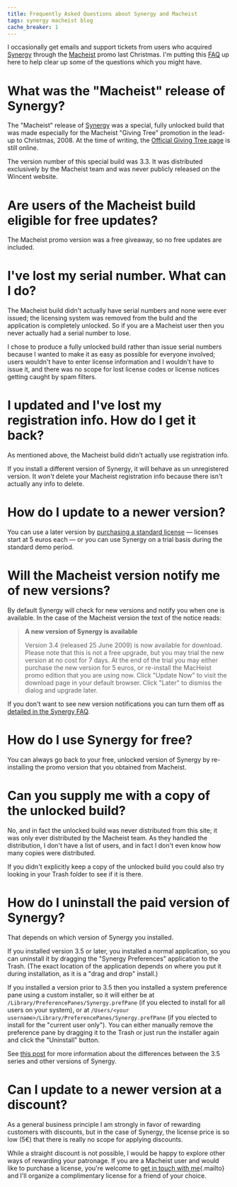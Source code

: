```yaml
---
title: Frequently Asked Questions about Synergy and Macheist
tags: synergy macheist blog
cache_breaker: 1
---
```


I occasionally get emails and support tickets from users who acquired [Synergy](/wiki/Synergy) through the [Macheist](http://macheist.com) promo last Christmas. I'm putting this [FAQ](/wiki/FAQ) up here to help clear up some of the questions which you might have.

# What was the "Macheist" release of Synergy?

The "Macheist" release of [Synergy](/wiki/Synergy) was a special, fully unlocked build that was made especially for the Macheist "Giving Tree" promotion in the lead-up to Christmas, 2008. At the time of writing, the [Official Giving Tree page](http://givingtree.macheist.com/) is still online.

The version number of this special build was 3.3. It was distributed exclusively by the Macheist team and was never publicly released on the Wincent website.

# Are users of the Macheist build eligible for free updates?

The Macheist promo version was a free giveaway, so no free updates are included.

# I've lost my serial number. What can I do?

The Macheist build didn't actually have serial numbers and none were ever issued; the licensing system was removed from the build and the application is completely unlocked. So if you are a Macheist user then you never actually had a serial number to lose.

I chose to produce a fully unlocked build rather than issue serial numbers because I wanted to make it as easy as possible for everyone involved; users wouldn't have to enter license information and I wouldn't have to issue it, and there was no scope for lost license codes or license notices getting caught by spam filters.

# I updated and I've lost my registration info. How do I get it back?

As mentioned above, the Macheist build didn't actually use registration info.

If you install a different version of Synergy, it will behave as un unregistered version. It _won't_ delete your Macheist registration info because there isn't actually any info to delete.

# How do I update to a newer version?

You can use a later version by [purchasing a standard license](https://wincent.com/a/products/synergy-classic/purchase/) — licenses start at 5 euros each — or you can use Synergy on a trial basis during the standard demo period.

# Will the Macheist version notify me of new versions?

By default Synergy will check for new versions and notify you when one is available. In the case of the Macheist version the text of the notice reads:

> **A new version of Synergy is available**
>
> Version 3.4 (released 25 June 2009) is now available for download. Please note that this is not a free upgrade, but you may trial the new version at no cost for 7 days. At the end of the trial you may either purchase the new version for 5 euros, or re-install the MacHeist promo edition that you are using now. Click "Update Now" to visit the download page in your default browser. Click "Later" to dismiss the dialog and upgrade later.

If you don't want to see new version notifications you can turn them off as [detailed in the Synergy FAQ](http://wincent.com/a/products/synergy-classic/faq/#versioncheck).

# How do I use Synergy for free?

You can always go back to your free, unlocked version of Synergy by re-installing the promo version that you obtained from Macheist.

# Can you supply me with a copy of the unlocked build?

No, and in fact the unlocked build was never distributed from this site; it was only ever distributed by the Macheist team. As they handled the distribution, I don't have a list of users, and in fact I don't even know how many copies were distributed.

If you didn't explicitly keep a copy of the unlocked build you could also try looking in your Trash folder to see if it is there.

# How do I uninstall the paid version of Synergy?

That depends on which version of Synergy you installed.

If you installed version 3.5 or later, you installed a normal application, so you can uninstall it by dragging the "Synergy Preferences" application to the Trash. (The exact location of the application depends on where you put it during installation, as it is a "drag and drop" install.)

If you installed a version prior to 3.5 then you installed a system preference pane using a custom installer, so it will either be at `/Library/PreferencePanes/Synergy.prefPane` (if you elected to install for all users on your system), or at `/Users/<your username>/Library/PreferencePanes/Synergy.prefPane` (if you elected to install for the "current user only"). You can either manually remove the preference pane by dragging it to the Trash or just run the installer again and click the "Uninstall" button.

See [this post](/blog/clearing-up-confusion-about-synergy-version-numbers) for more information about the differences between the 3.5 series and other versions of Synergy.

# Can I update to a newer version at a discount?

As a general business principle I am strongly in favor of rewarding customers with discounts, but in the case of Synergy, the license price is so low (5€) that there is really no scope for applying discounts.

While a straight discount is not possible, I would be happy to explore other ways of rewarding your patronage. If you are a Macheist user and would like to purchase a license, you're welcome to [get in touch with me](mailto:win@wincent.com){.mailto} and I'll organize a complimentary license for a friend of your choice.
